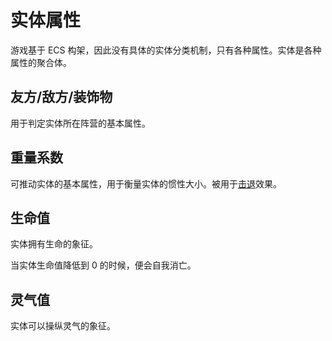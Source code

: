 # 实体属性

游戏基于 ECS 构架，因此没有具体的实体分类机制，只有各种属性。实体是各种属性的聚合体。

## 友方/敌方/装饰物

用于判定实体所在阵营的基本属性。

## 重量系数

可推动实体的基本属性，用于衡量实体的惯性大小。被用于[击退](combat/effect.md#击退)效果。

## 生命值

实体拥有生命的象征。

当实体生命值降低到 0 的时候，便会自我消亡。

## 灵气值

实体可以操纵灵气的象征。
